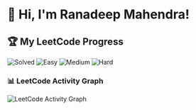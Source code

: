# 👋 Hi, I'm Ranadeep Mahendra!

## 🏆 My LeetCode Progress

![Solved](https://img.shields.io/badge/Solved-73/3656-blue?cache=1755655225) ![Easy](https://img.shields.io/badge/Easy-41/890-brightgreen?cache=1755655225) ![Medium](https://img.shields.io/badge/Medium-31/1904-orange?cache=1755655225) ![Hard](https://img.shields.io/badge/Hard-1/862-red?cache=1755655225)

### 📊 LeetCode Activity Graph

![LeetCode Activity Graph](https://leetcard.jacoblin.cool/ranadeep_mahendra2426?theme=dark&font=Karma&ext=heatmap&cache=1755655225)
